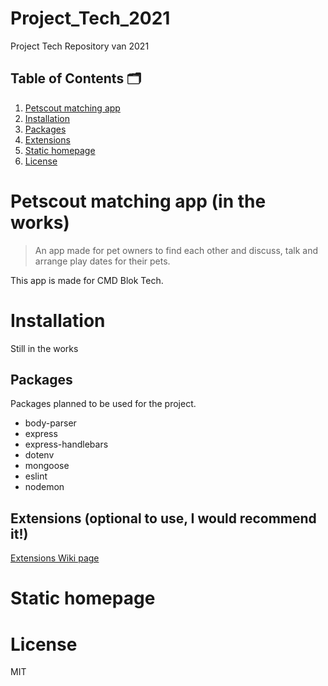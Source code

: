 # Project_Tech_2021
Project Tech Repository van 2021

## Table of Contents 🗂

1. [Petscout matching app](#Petscout_matching_app)
2. [Installation](#installation)
3. [Packages](##Packages)
4. [Extensions](##Extensions)
5. [Static homepage](#Static_homepage)
6. [License](#license)


# Petscout matching app (in the works)
> An app made for pet owners to find each other and discuss, talk and arrange play dates for their pets.

This app is made for CMD Blok Tech.


# Installation
Still in the works

## Packages
Packages planned to be used for the project.
* body-parser
* express
* express-handlebars
* dotenv
* mongoose
* eslint
* nodemon

## Extensions (optional to use, I would recommend it!)
[Extensions Wiki page](https://github.com/Falicer/Project_Tech_2021/wiki/Extensions)

# Static homepage

# License
MIT
